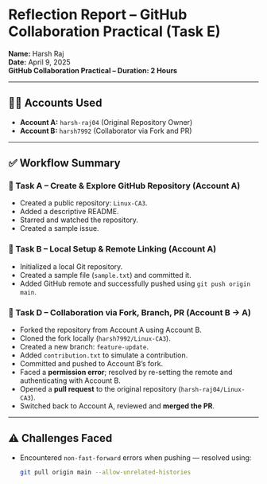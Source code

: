 # Reflection Report – GitHub Collaboration Practical (Task E)

**Name:** Harsh Raj  
**Date:** April 9, 2025  
**GitHub Collaboration Practical – Duration: 2 Hours**

---

## 🧑‍💻 Accounts Used

- **Account A:** `harsh-raj04` (Original Repository Owner)
- **Account B:** `harsh7992` (Collaborator via Fork and PR)

---

## ✅ Workflow Summary

### 🔹 Task A – Create & Explore GitHub Repository (Account A)
- Created a public repository: `Linux-CA3`.
- Added a descriptive README.
- Starred and watched the repository.
- Created a sample issue.

### 🔹 Task B – Local Setup & Remote Linking (Account A)
- Initialized a local Git repository.
- Created a sample file (`sample.txt`) and committed it.
- Added GitHub remote and successfully pushed using `git push origin main`.

### 🔹 Task D – Collaboration via Fork, Branch, PR (Account B → A)
- Forked the repository from Account A using Account B.
- Cloned the fork locally (`harsh7992/Linux-CA3`).
- Created a new branch: `feature-update`.
- Added `contribution.txt` to simulate a contribution.
- Committed and pushed to Account B’s fork.
- Faced a **permission error**; resolved by re-setting the remote and authenticating with Account B.
- Opened a **pull request** to the original repository (`harsh-raj04/Linux-CA3`).
- Switched back to Account A, reviewed and **merged the PR**.

---

## ⚠️ Challenges Faced

- Encountered `non-fast-forward` errors when pushing — resolved using:
  ```bash
  git pull origin main --allow-unrelated-histories
